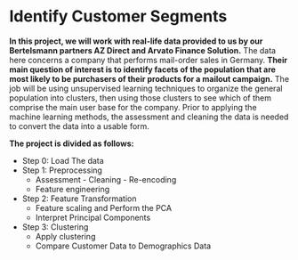 # Identify Customer Segments
**In this project, we will work with real-life data provided to us by our Bertelsmann partners AZ Direct and Arvato Finance Solution.** The data here concerns a company that performs mail-order sales in Germany. **Their main question of interest is to identify facets of the population that are most likely to be purchasers of their products for a mailout campaign.** The job will be using unsupervised learning techniques to organize the general population into clusters, then using those clusters to see which of them comprise the main user base for the company. Prior to applying the machine learning methods, the assessment and cleaning the data is needed to convert the data into a usable form.

**The project is divided as follows:**
- Step 0: Load The data
- Step 1: Preprocessing
  -  Assessment - Cleaning - Re-encoding
  -  Feature engineering
- Step 2: Feature Transformation
  - Feature scaling and Perform the PCA
  - Interpret Principal Components
- Step 3: Clustering
  - Apply clustering
  - Compare Customer Data to Demographics Data